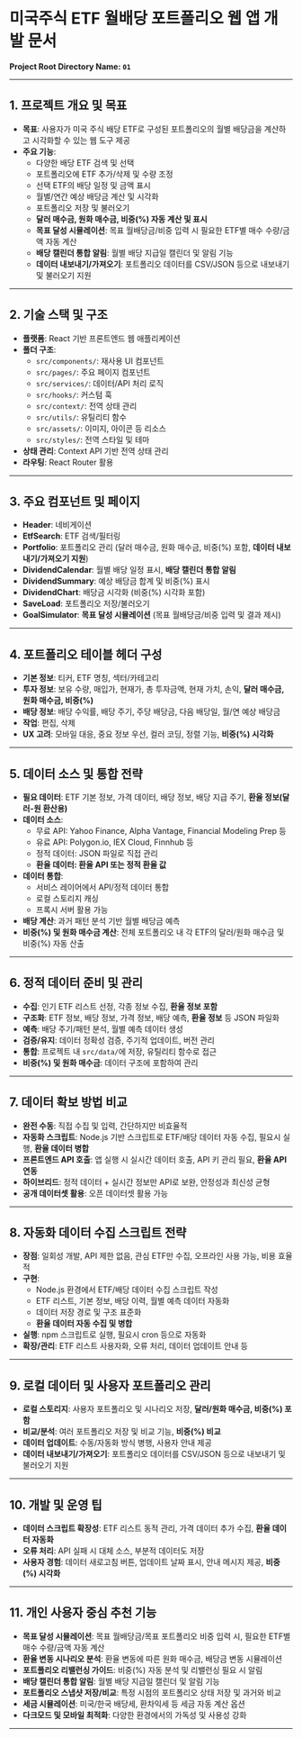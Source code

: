 # 미국주식 ETF 월배당 포트폴리오 웹 앱 개발 문서

**Project Root Directory Name: `01`**

---

## 1. 프로젝트 개요 및 목표

- **목표**: 사용자가 미국 주식 배당 ETF로 구성된 포트폴리오의 월별 배당금을 계산하고 시각화할 수 있는 웹 도구 제공
- **주요 기능**:
  - 다양한 배당 ETF 검색 및 선택
  - 포트폴리오에 ETF 추가/삭제 및 수량 조정
  - 선택 ETF의 배당 일정 및 금액 표시
  - 월별/연간 예상 배당금 계산 및 시각화
  - 포트폴리오 저장 및 불러오기
  - **달러 매수금, 원화 매수금, 비중(%) 자동 계산 및 표시**
  - **목표 달성 시뮬레이션**: 목표 월배당금/비중 입력 시 필요한 ETF별 매수 수량/금액 자동 계산
  - **배당 캘린더 통합 알림**: 월별 배당 지급일 캘린더 및 알림 기능
  - **데이터 내보내기/가져오기**: 포트폴리오 데이터를 CSV/JSON 등으로 내보내기 및 불러오기 지원

---

## 2. 기술 스택 및 구조

- **플랫폼**: React 기반 프론트엔드 웹 애플리케이션
- **폴더 구조**:
  - `src/components/`: 재사용 UI 컴포넌트
  - `src/pages/`: 주요 페이지 컴포넌트
  - `src/services/`: 데이터/API 처리 로직
  - `src/hooks/`: 커스텀 훅
  - `src/context/`: 전역 상태 관리
  - `src/utils/`: 유틸리티 함수
  - `src/assets/`: 이미지, 아이콘 등 리소스
  - `src/styles/`: 전역 스타일 및 테마
- **상태 관리**: Context API 기반 전역 상태 관리
- **라우팅**: React Router 활용

---

## 3. 주요 컴포넌트 및 페이지

- **Header**: 네비게이션
- **EtfSearch**: ETF 검색/필터링
- **Portfolio**: 포트폴리오 관리 (달러 매수금, 원화 매수금, 비중(%) 포함, **데이터 내보내기/가져오기 지원**)
- **DividendCalendar**: 월별 배당 일정 표시, **배당 캘린더 통합 알림**
- **DividendSummary**: 예상 배당금 합계 및 비중(%) 표시
- **DividendChart**: 배당금 시각화 (비중(%) 시각화 포함)
- **SaveLoad**: 포트폴리오 저장/불러오기
- **GoalSimulator**: **목표 달성 시뮬레이션** (목표 월배당금/비중 입력 및 결과 제시)

---

## 4. 포트폴리오 테이블 헤더 구성

- **기본 정보**: 티커, ETF 명칭, 섹터/카테고리
- **투자 정보**: 보유 수량, 매입가, 현재가, 총 투자금액, 현재 가치, 손익, **달러 매수금, 원화 매수금, 비중(%)**
- **배당 정보**: 배당 수익률, 배당 주기, 주당 배당금, 다음 배당일, 월/연 예상 배당금
- **작업**: 편집, 삭제
- **UX 고려**: 모바일 대응, 중요 정보 우선, 컬러 코딩, 정렬 기능, **비중(%) 시각화**

---

## 5. 데이터 소스 및 통합 전략

- **필요 데이터**: ETF 기본 정보, 가격 데이터, 배당 정보, 배당 지급 주기, **환율 정보(달러-원 환산용)**
- **데이터 소스**:
  - 무료 API: Yahoo Finance, Alpha Vantage, Financial Modeling Prep 등
  - 유료 API: Polygon.io, IEX Cloud, Finnhub 등
  - 정적 데이터: JSON 파일로 직접 관리
  - **환율 데이터: 환율 API 또는 정적 환율 값**
- **데이터 통합**:
  - 서비스 레이어에서 API/정적 데이터 통합
  - 로컬 스토리지 캐싱
  - 프록시 서버 활용 가능
- **배당 계산**: 과거 패턴 분석 기반 월별 배당금 예측
- **비중(%) 및 원화 매수금 계산**: 전체 포트폴리오 내 각 ETF의 달러/원화 매수금 및 비중(%) 자동 산출

---

## 6. 정적 데이터 준비 및 관리

- **수집**: 인기 ETF 리스트 선정, 각종 정보 수집, **환율 정보 포함**
- **구조화**: ETF 정보, 배당 정보, 가격 정보, 배당 예측, **환율 정보** 등 JSON 파일화
- **예측**: 배당 주기/패턴 분석, 월별 예측 데이터 생성
- **검증/유지**: 데이터 정확성 검증, 주기적 업데이트, 버전 관리
- **통합**: 프로젝트 내 `src/data/`에 저장, 유틸리티 함수로 접근
- **비중(%) 및 원화 매수금**: 데이터 구조에 포함하여 관리

---

## 7. 데이터 확보 방법 비교

- **완전 수동**: 직접 수집 및 입력, 간단하지만 비효율적
- **자동화 스크립트**: Node.js 기반 스크립트로 ETF/배당 데이터 자동 수집, 필요시 실행, **환율 데이터 병합**
- **프론트엔드 API 호출**: 앱 실행 시 실시간 데이터 호출, API 키 관리 필요, **환율 API 연동**
- **하이브리드**: 정적 데이터 + 실시간 정보만 API로 보완, 안정성과 최신성 균형
- **공개 데이터셋 활용**: 오픈 데이터셋 활용 가능

---

## 8. 자동화 데이터 수집 스크립트 전략

- **장점**: 일회성 개발, API 제한 없음, 관심 ETF만 수집, 오프라인 사용 가능, 비용 효율적
- **구현**:
  - Node.js 환경에서 ETF/배당 데이터 수집 스크립트 작성
  - ETF 리스트, 기본 정보, 배당 이력, 월별 예측 데이터 자동화
  - 데이터 저장 경로 및 구조 표준화
  - **환율 데이터 자동 수집 및 병합**
- **실행**: npm 스크립트로 실행, 필요시 cron 등으로 자동화
- **확장/관리**: ETF 리스트 사용자화, 오류 처리, 데이터 업데이트 안내 등

---

## 9. 로컬 데이터 및 사용자 포트폴리오 관리

- **로컬 스토리지**: 사용자 포트폴리오 및 시나리오 저장, **달러/원화 매수금, 비중(%) 포함**
- **비교/분석**: 여러 포트폴리오 저장 및 비교 기능, **비중(%) 비교**
- **데이터 업데이트**: 수동/자동화 방식 병행, 사용자 안내 제공
- **데이터 내보내기/가져오기**: 포트폴리오 데이터를 CSV/JSON 등으로 내보내기 및 불러오기 지원

---

## 10. 개발 및 운영 팁

- **데이터 스크립트 확장성**: ETF 리스트 동적 관리, 가격 데이터 추가 수집, **환율 데이터 자동화**
- **오류 처리**: API 실패 시 대체 소스, 부분적 데이터도 저장
- **사용자 경험**: 데이터 새로고침 버튼, 업데이트 날짜 표시, 안내 메시지 제공, **비중(%) 시각화**

---

## 11. 개인 사용자 중심 추천 기능

- **목표 달성 시뮬레이션**: 목표 월배당금/목표 포트폴리오 비중 입력 시, 필요한 ETF별 매수 수량/금액 자동 계산
- **환율 변동 시나리오 분석**: 환율 변동에 따른 원화 매수금, 배당금 변동 시뮬레이션
- **포트폴리오 리밸런싱 가이드**: 비중(%) 자동 분석 및 리밸런싱 필요 시 알림
- **배당 캘린더 통합 알림**: 월별 배당 지급일 캘린더 및 알림 기능
- **포트폴리오 스냅샷 저장/비교**: 특정 시점의 포트폴리오 상태 저장 및 과거와 비교
- **세금 시뮬레이션**: 미국/한국 배당세, 환차익세 등 세금 자동 계산 옵션
- **다크모드 및 모바일 최적화**: 다양한 환경에서의 가독성 및 사용성 강화

--- 